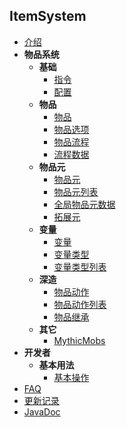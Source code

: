 ## ItemSystem

- [介绍](README.md)
- **物品系统**
  - **基础**
    - [指令](基础/Command.md)
    - [配置](基础/Config.md)
  - **物品**
    - [物品](物品/Item.md)
    - [物品选项](物品/Option.md)
    - [物品流程](物品/Process.md)
    - [流程数据](物品/ProcessData.md)
  - **物品元**
    - [物品元](元/Meta.md)
    - [物品元列表](元/Metas.md)
    - [全局物品元数据](元/GlobalMetaData.md)
    - [拓展元](元/ExpandMeta.md)
  - **变量**
    - [变量](变量/Var.md)
    - [变量类型](变量/VarType.md)
    - [变量类型列表](变量/VarTypes.md)
  - **深造**
    - [物品动作](深造/Action.md)
    - [物品动作列表](深造/Actions.md)
    - [物品继承](深造/Extend.md)
  - **其它**
    - [MythicMobs](其它/MythicMobs.md)
- **开发者**
  - **基本用法**
    - [基本操作](开发/Basic.md)
- [FAQ](FAQ.md)
- [更新记录](UPDATE.MD)
- [JavaDoc](http://doc.skillw.com/itemsystem/)
